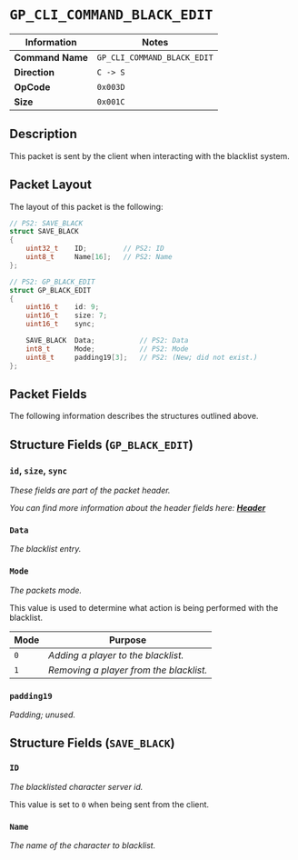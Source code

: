 # `GP_CLI_COMMAND_BLACK_EDIT`

| Information               | Notes |
|---                        |---    |
| **Command Name**          | `GP_CLI_COMMAND_BLACK_EDIT` |
| **Direction**             | `C -> S` |
| **OpCode**                | `0x003D` |
| **Size**                  | `0x001C` |

## Description

This packet is sent by the client when interacting with the blacklist system.

## Packet Layout

The layout of this packet is the following:

```cpp
// PS2: SAVE_BLACK
struct SAVE_BLACK
{
    uint32_t    ID;         // PS2: ID
    uint8_t     Name[16];   // PS2: Name
};

// PS2: GP_BLACK_EDIT
struct GP_BLACK_EDIT
{
    uint16_t    id: 9;
    uint16_t    size: 7;
    uint16_t    sync;

    SAVE_BLACK  Data;           // PS2: Data
    int8_t      Mode;           // PS2: Mode
    uint8_t     padding19[3];   // PS2: (New; did not exist.)
};
```

## Packet Fields

The following information describes the structures outlined above.

## Structure Fields (`GP_BLACK_EDIT`)

### `id`, `size`, `sync`

_These fields are part of the packet header._

_You can find more information about the header fields here: [**Header**](/world/HEADER.md)_

### `Data`

_The blacklist entry._

### `Mode`

_The packets mode._

This value is used to determine what action is being performed with the blacklist.

| Mode | Purpose |
| --- | --- |
| `0` | _Adding a player to the blacklist._ |
| `1` | _Removing a player from the blacklist._ |

### `padding19`

_Padding; unused._

## Structure Fields (`SAVE_BLACK`)

### `ID`

_The blacklisted character server id._

This value is set to `0` when being sent from the client.

### `Name`

_The name of the character to blacklist._
